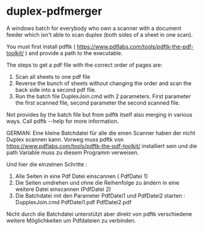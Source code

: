 # duplex-pdfmerger
A windows batch for everybody  who own a scanner with a document feeder which isn't able to scan duplex (both sides of a sheet in one scan).

You must first install pdftk ( https://www.pdflabs.com/tools/pdftk-the-pdf-toolkit/ ) and provide a path to the executable.

The steps to get a pdf file with the correct order of pages are:

1. Scan all sheets to one pdf file
2. Reverse the bunch of sheets without changing the order and scan the back side into a second pdf file.
3. Run the batch file DuplexJoin.cmd with 2 parameters. First parameter the first scanned file, second parameter the second scanned file.

Not provides by the batch file but from pdftk itself also merging in various ways. Call pdftk --help for more information.

GERMAN:
Eine kleine Batchdatei für alle die einen Scanner haben der nicht Duplex scannen kann.
Vorweg muss pdftk von https://www.pdflabs.com/tools/pdftk-the-pdf-toolkit/ installiert sein und die path Variable muss zu diesem 
Programm verweisen.

Und hier die einzelnen Schritte :

1. Alle Seiten in eine Pdf Datei einscannen ( PdfDatei 1)
2. Die Seiten umdrehen und ohne die Reihenfolge zu ändern in eine weitere Datei einscannen (PdfDatei 2)
3. Die Batchdatei mit den Parameter PdfDatei1 und PdfDatei2 starten : DupplexJoin.cmd PdfDatei1.pdf PdfDatei2.pdf

Nicht durch die Batchdatei unterstützt aber direkt von pdftk verschiedene weitere Möglichkeiten um Pdfdateien zu verbinden.

